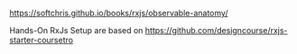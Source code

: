 https://softchris.github.io/books/rxjs/observable-anatomy/

Hands-On RxJs
Setup are based on https://github.com/designcourse/rxjs-starter-coursetro
